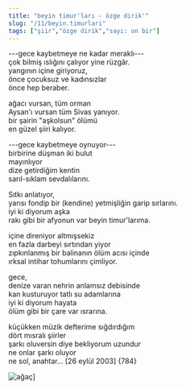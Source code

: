 ```yaml
---
title: "beyin timur'ları - özge dirik'"
slug: "/11/beyin.timurlari"
tags: ["şiir","özge dirik","sayı: on bir"]
---
```


---gece kaybetmeye ne kadar meraklı---  
çok bilmiş ıslığını çalıyor yine rüzgâr.  
yangının içine giriyoruz,  
önce çocuksuz ve kadınsızlar  
önce hep beraber.

ağacı vursan, tüm orman  
Aysan'ı vursan tüm Sivas yanıyor.  
bir şairin "aşkolsun" ölümü  
en güzel şiiri kalıyor.

---gece kaybetmeye oynuyor---  
birbirine düşman iki bulut  
mayınlıyor  
dize getirdiğim kentin  
sarıl-sıklam sevdalılarını.

Sıtkı anlatıyor,  
yarısı fondip bir (kendine) yetmişliğin garip sırlarını.  
iyi ki diyorum aşka  
rakı gibi bir afyonun var beyin timur'larıma.

içine direniyor altmışsekiz  
en fazla darbeyi sırtından yiyor  
zıpkınlanmış bir balinanın ölüm acısı içinde  
ırksal intihar tohumlarını çimliyor.

gece,  
denize varan nehrin anlamsız debisinde  
kan kusturuyor tatlı su adamlarına  
iyi ki diyorum hayata  
ölüm gibi bir çare var ısrarına.

küçükken müzik defterime sığdırdığım  
dört mısralı şiirler  
şarkı oluversin diye bekliyorum uzundur  
ne onlar şarkı oluyor  
ne sol, anahtar...
\[26 eylül 2003\] {784}

![ağaç](/img/ky11_16.jpg)]
